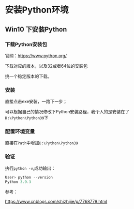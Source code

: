 # 安装Python环境

## Win10 下安装Python

### 下载Python安装包

官网：https://www.python.org/

下载对应的版本，以及32或者64位的安装包

挑一个稳定版本的下载。



### 安装

直接点击exe安装，一路下一步；

可以根据自己的情况修改下Python安装路径，我个人的是安装在了`D:\Python\Python39`下





### 配置环境变量

直接在`Path`中增加`D:\Python\Python39`

### 验证

执行`python -v`,成功输出：

```powershell
User> python --version
Python 3.9.3
```



参考：

https://www.cnblogs.com/shizhijie/p/7768778.html